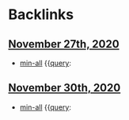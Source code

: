 
# Backlinks
## [November 27th, 2020](<November 27th, 2020.md>)
- [min-all](<min-all.md>) {{[query](<query.md>):

## [November 30th, 2020](<November 30th, 2020.md>)
- [min-all](<min-all.md>) {{[query](<query.md>):

